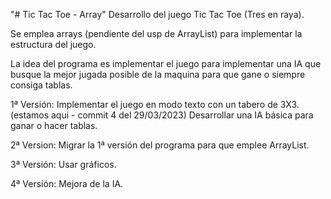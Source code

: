 "# Tic Tac Toe - Array" 
Desarrollo del juego Tic Tac Toe (Tres en raya).

Se emplea arrays (pendiente del usp de ArrayList) para implementar la estructura del juego.

La idea del programa es implementar el juego para implementar una IA que busque la mejor jugada posible de la maquina para que gane o siempre consiga tablas.

1ª Versión:
Implementar el juego en modo texto con un tabero de 3X3. (estamos aqui - commit 4 del 29/03/2023)
Desarrollar una IA básica para ganar o hacer tablas.

2ª Version:
Migrar la 1ª versión del programa para que emplee ArrayList.

3ª Versión:
Usar gráficos.

4ª Versión:
Mejora de la IA.
